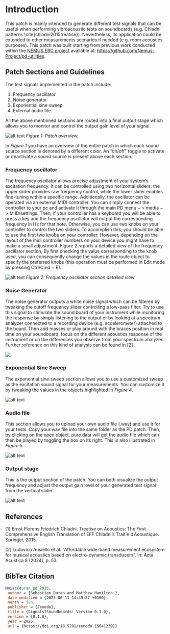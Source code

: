# Introduction

This patch is mainly intended to generate different test signals that can be useful when performing vibroacoustic tests on soundboards (e.g. Chladni patterns \cite{chladni2015treatise}). Nevertheless, its application could be extended to other measurements scenarios if needed (e.g. room acoustics purposes). This patch was built starting from previous work conducted within the [NEMUS ERC project](https://site.unibo.it/nemus-numerical-sound-restoration/en) available at: https://github.com/Nemus-Project/pd-utilities.

## Patch Sections and Guidelines

The test signals implemented in the patch include:
1. Frequency oscillator
2. Noise generator
3. Exponential sine sweep
4. External audio file

All the above mentioned sections are routed into a final output stage which allows you to monitor and control
the output gain level of your signal.

![alt text](overview2.png)
*Figure 1: Patch overview.*

In *Figure 1* you have an overview of the entire patch in which each sound source section is denoted by a different color. An “on/off” toggle to activate or deactivate a sound source is present above each section.

### Frequency oscillator

The frequency oscillator allows precise adjustment of your system’s excitation frequency. It can be controlled using two horizontal sliders: the upper slider provides raw frequency control, while the lower slider enables fine-tuning within a specific range. Additionally, the oscillator can be operated via an external MIDI controller. You can simply connect the controller to your pc and activate it through the main PD menu − > media
− > M IDIsettings. Then, if your controller has a keyboard you will be able to press a key and the frequency oscillator will output the corresponding frequency in Hz for that note. Otherwise, you can use two knobs on your controller to control the two sliders. To accomplish this, you should be able to use the first two knobs on your controller. However, depending on the layout of the midi controller numbers on your device you might have to make a small adjustment. Figure 2 reports a detailed view of the frequency oscillator section, By first checking the value corresponding to the knob used, you can consequently change the values in the route object to specify the preferred knobs (this operation must be performed in Edit mode by pressing Ctrl/Cmd + E).

![alt text](freq.oscillator.png)
*Figure 2: Frequency oscillator section detailed view*

### Noise Generator
The noise generator outputs a white noise signal which can be filtered by tweaking the cutoff frequency slider controlling a low-pass filter. Try to use this signal to stimulate the sound board of your instrument while monitoring the response by simply listening to the output or by looking at a spectrum analyzer connected to a recording device (e.g. accelerometer) attached to the board. Then add masses or play around with the braces position in real time on your soundboard, focus on the different acoustics response of the instrument or on the differences you observe from your spectrum analyzer. Further reference on this kind of analysis can be found in [2] .

![](noise.png)

### Exponential Sine Sweep
The exponential sine sweep section allows you to use a customized sweep as the excitation sound signal for your measurements. You can customize it by tweaking the values in the objects highlighted in *Figure 4*.

![alt text](exp.sinesweep.png)

### Audio file 

This section allows you to upload your own audio file (.wav) and use it for your tests. Copy your.wav file into the same folder as the PD patch. Then, by clicking on the open object, pure data will get the audio file which
can then be played by toggling the box on its right. This is also illustrated in *Figure 5*.

![alt text](audiofile.png)

### Output stage

This is the output section of the patch. You can both visualize the output frequency and adjust the output gain level of your generated test signal from the vertical slider.

![alt text](output.png)

## References

[1] Ernst Florens Friedrich Chladni. Treatise on Acoustics: The First Comprehensive English Translation of EFF Chladni’s Trait´e d’Acoustique. Springer, 2015.

[2] Ludovico Ausiello et al. “Affordable wide-band measurement ecosystem for musical acoustics based on electro-dynamic transducers”. In: Acta Acustica 8 (2024), p. 53.

## BibTex Citation

```bibtex
@misc{duran_pd_2025,
 author = {Sebastian Duran and Matthew Hamilton },
 date-modified = {2025-06-11 14:49:57 +0100},
 month = jun,
 publisher = {Zenodo},
 title = {Signals2Soundboards: Version 0.1.0},
 version = {0.1.0},
 year = 2025,
 url = {https://doi.org/10.5281/zenodo.15641239}}
```
